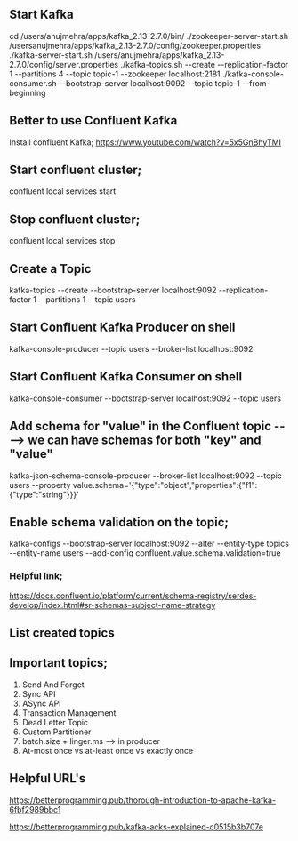 ## Start Kafka
cd /users/anujmehra/apps/kafka_2.13-2.7.0/bin/
./zookeeper-server-start.sh   /usersanujmehra/apps/kafka_2.13-2.7.0/config/zookeeper.properties
./kafka-server-start.sh  /users/anujmehra/apps/kafka_2.13-2.7.0/config/server.properties
./kafka-topics.sh --create --replication-factor 1 --partitions 4  --topic topic-1 --zookeeper  localhost:2181
./kafka-console-consumer.sh --bootstrap-server localhost:9092 --topic topic-1 --from-beginning

## Better to use Confluent Kafka
Install confluent Kafka;
https://www.youtube.com/watch?v=5x5GnBhyTMI

## Start confluent cluster;
confluent local services start

## Stop confluent cluster;
confluent local services stop

## Create a Topic
kafka-topics --create --bootstrap-server localhost:9092 --replication-factor 1 --partitions 1 --topic users

## Start Confluent Kafka Producer on shell
kafka-console-producer --topic users --broker-list localhost:9092

## Start Confluent Kafka Consumer on shell
kafka-console-consumer --bootstrap-server localhost:9092 --topic users

## Add schema for "value" in the Confluent topic ----> we can have schemas for both "key" and "value"
kafka-json-schema-console-producer --broker-list localhost:9092 --topic users --property value.schema='{"type":"object","properties":{"f1":{"type":"string"}}}'

## Enable schema validation on the topic;
kafka-configs --bootstrap-server localhost:9092 --alter --entity-type topics --entity-name users --add-config confluent.value.schema.validation=true

### Helpful link;
https://docs.confluent.io/platform/current/schema-registry/serdes-develop/index.html#sr-schemas-subject-name-strategy

## List created topics



## Important topics;

1. Send And Forget
2. Sync API
3. ASync API
4. Transaction Management
5. Dead Letter Topic
6. Custom Partitioner
7. batch.size + linger.ms --> in producer
8. At-most once vs at-least once vs exactly once


## Helpful URL's

https://betterprogramming.pub/thorough-introduction-to-apache-kafka-6fbf2989bbc1

https://betterprogramming.pub/kafka-acks-explained-c0515b3b707e
